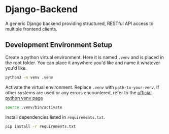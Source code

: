 # Django-Backend
A generic Django backend providing structured, RESTful API access to multiple frontend clients.

## Development Environment Setup
Create a python virtual environment. Here it is named `.venv` and is placed in the root folder. You can place it anywhere you'd like and name it whatever you'd like.
```sh
python3 -m venv .venv
```
Activate the virtual environment. Replace `.venv` with `path-to-your-venv`. If other systems are used or any errors encountered, refer to the [official python venv page](https://docs.python.org/3/library/venv.html)
```sh
source .venv/bin/activate
```
Install dependencies listed in `requirements.txt`.
```sh
pip install -r requirements.txt
```